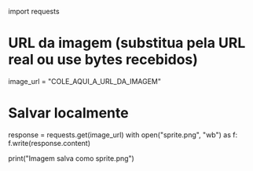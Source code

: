 import requests

# URL da imagem (substitua pela URL real ou use bytes recebidos)
image_url = "COLE_AQUI_A_URL_DA_IMAGEM"

# Salvar localmente
response = requests.get(image_url)
with open("sprite.png", "wb") as f:
    f.write(response.content)

print("Imagem salva como sprite.png")
